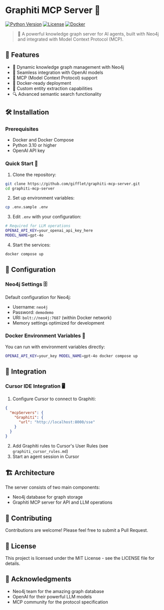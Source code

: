 # Graphiti MCP Server 🧠

[![Python Version](https://img.shields.io/badge/python-3.10-blue.svg)](https://www.python.org/downloads/release/python-3100/)
[![License](https://img.shields.io/badge/license-MIT-green.svg)](https://opensource.org/licenses/MIT)
[![Docker](https://img.shields.io/badge/docker-ready-blue.svg)](https://www.docker.com/)

> 🌟 A powerful knowledge graph server for AI agents, built with Neo4j and integrated with Model Context Protocol (MCP).

## 🚀 Features

- 🔄 Dynamic knowledge graph management with Neo4j
- 🤖 Seamless integration with OpenAI models
- 🔌 MCP (Model Context Protocol) support
- 🐳 Docker-ready deployment
- 🎯 Custom entity extraction capabilities
- 🔍 Advanced semantic search functionality

## 🛠️ Installation

### Prerequisites

- Docker and Docker Compose
- Python 3.10 or higher
- OpenAI API key

### Quick Start 🚀

1. Clone the repository:
```bash
git clone https://github.com/gifflet/graphiti-mcp-server.git
cd graphiti-mcp-server
```

2. Set up environment variables:
```bash
cp .env.sample .env
```

3. Edit `.env` with your configuration:
```bash
# Required for LLM operations
OPENAI_API_KEY=your_openai_api_key_here
MODEL_NAME=gpt-4o
```

4. Start the services:
```bash
docker compose up
```

## 🔧 Configuration

### Neo4j Settings 🗄️

Default configuration for Neo4j:
- Username: `neo4j`
- Password: `demodemo`
- URI: `bolt://neo4j:7687` (within Docker network)
- Memory settings optimized for development

### Docker Environment Variables 🐳

You can run with environment variables directly:
```bash
OPENAI_API_KEY=your_key MODEL_NAME=gpt-4o docker compose up
```

## 🔌 Integration

### Cursor IDE Integration 🖥️

1. Configure Cursor to connect to Graphiti:
```json
{
  "mcpServers": {
    "Graphiti": {
      "url": "http://localhost:8000/sse"
    }
  }
}
```

2. Add Graphiti rules to Cursor's User Rules (see `graphiti_cursor_rules.md`)
3. Start an agent session in Cursor

## 🏗️ Architecture

The server consists of two main components:
- Neo4j database for graph storage
- Graphiti MCP server for API and LLM operations

## 🤝 Contributing

Contributions are welcome! Please feel free to submit a Pull Request.

## 📝 License

This project is licensed under the MIT License - see the LICENSE file for details.

## 🙏 Acknowledgments

- Neo4j team for the amazing graph database
- OpenAI for their powerful LLM models
- MCP community for the protocol specification